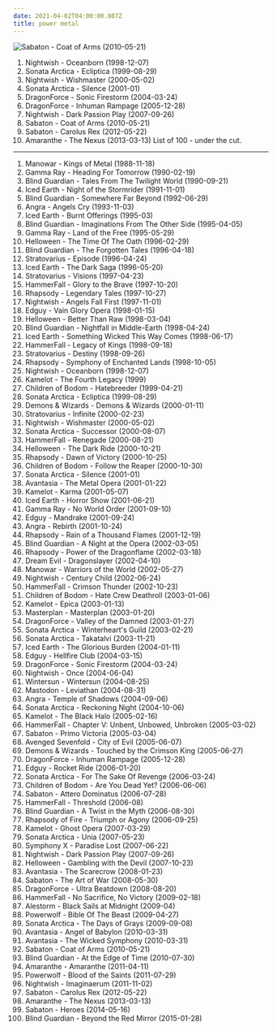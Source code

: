 ```yaml
---
date: 2021-04-02T04:00:00.807Z
title: power metal
---
```

![Sabaton - Coat of Arms (2010-05-21)](https://img.discogs.com/7-kMUmFdSyBS3gp0q5PgjHxrukA=/fit-in/310x300/filters:strip_icc():format(jpeg):mode_rgb():quality(90)/discogs-images/R-6408030-1418487180-9766.jpeg.jpg "Sabaton - Coat of Arms (2010-05-21)")
1. <span title="#symphonic_metal">Nightwish - Oceanborn (1998-12-07)</span>
2. <span title="#power_metal">Sonata Arctica - Ecliptica (1999-08-29)</span>
3. <span title="#symphonic_metal">Nightwish - Wishmaster (2000-05-02)</span>
4. <span title="#power_metal">Sonata Arctica - Silence (2001-01)</span>
5. <span title="#power_metal">DragonForce - Sonic Firestorm (2004-03-24)</span>
6. <span title="#power_metal">DragonForce - Inhuman Rampage (2005-12-28)</span>
7. <span title="#symphonic_metal">Nightwish - Dark Passion Play (2007-09-26)</span>
8. <span title="#power_metal">Sabaton - Coat of Arms (2010-05-21)</span>
9. <span title="#power_metal">Sabaton - Carolus Rex (2012-05-22)</span>
10. <span title="#2013 #power_metal">Amaranthe - The Nexus (2013-03-13)</span>
List of 100 - under the cut.
<!-- more -->
-----
1. <span title="#heavy_metal">Manowar - Kings of Metal (1988-11-18)</span>
2. <span title="#power_metal">Gamma Ray - Heading For Tomorrow (1990-02-19)</span>
3. <span title="#power_metal">Blind Guardian - Tales From The Twilight World (1990-09-21)</span>
4. <span title="#power_metal #heavy_metal #thrash_metal">Iced Earth - Night of the Stormrider (1991-11-01)</span>
5. <span title="#power_metal">Blind Guardian - Somewhere Far Beyond (1992-06-29)</span>
6. <span title="#power_metal">Angra - Angels Cry (1993-11-03)</span>
7. <span title="#power_metal #heavy_metal">Iced Earth - Burnt Offerings (1995-03)</span>
8. <span title="#power_metal">Blind Guardian - Imaginations From The Other Side (1995-04-05)</span>
9. <span title="#power_metal">Gamma Ray - Land of the Free (1995-05-29)</span>
10. <span title="#power_metal">Helloween - The Time Of The Oath (1996-02-29)</span>
11. <span title="#power_metal">Blind Guardian - The Forgotten Tales (1996-04-18)</span>
12. <span title="#power_metal">Stratovarius - Episode (1996-04-24)</span>
13. <span title="#power_metal">Iced Earth - The Dark Saga (1996-05-20)</span>
14. <span title="#power_metal">Stratovarius - Visions (1997-04-23)</span>
15. <span title="#power_metal">HammerFall - Glory to the Brave (1997-10-20)</span>
16. <span title="#power_metal #symphonic_metal">Rhapsody - Legendary Tales (1997-10-27)</span>
17. <span title="#symphonic_metal">Nightwish - Angels Fall First (1997-11-01)</span>
18. <span title="#power_metal">Edguy - Vain Glory Opera (1998-01-15)</span>
19. <span title="#power_metal">Helloween - Better Than Raw (1998-03-04)</span>
20. <span title="#power_metal">Blind Guardian - Nightfall in Middle-Earth (1998-04-24)</span>
21. <span title="#power_metal #heavy_metal">Iced Earth - Something Wicked This Way Comes (1998-06-17)</span>
22. <span title="#power_metal">HammerFall - Legacy of Kings (1998-09-18)</span>
23. <span title="#power_metal">Stratovarius - Destiny (1998-09-26)</span>
24. <span title="#power_metal #symphonic_metal">Rhapsody - Symphony of Enchanted Lands (1998-10-05)</span>
25. <span title="#symphonic_metal">Nightwish - Oceanborn (1998-12-07)</span>
26. <span title="#power_metal">Kamelot - The Fourth Legacy (1999)</span>
27. <span title="#melodic_death_metal">Children of Bodom - Hatebreeder (1999-04-21)</span>
28. <span title="#power_metal">Sonata Arctica - Ecliptica (1999-08-29)</span>
29. <span title="#power_metal">Demons & Wizards - Demons & Wizards (2000-01-11)</span>
30. <span title="#power_metal">Stratovarius - Infinite (2000-02-23)</span>
31. <span title="#symphonic_metal">Nightwish - Wishmaster (2000-05-02)</span>
32. <span title="#power_metal">Sonata Arctica - Successor (2000-08-07)</span>
33. <span title="#power_metal">HammerFall - Renegade (2000-08-21)</span>
34. <span title="#power_metal">Helloween - The Dark Ride (2000-10-21)</span>
35. <span title="#power_metal #symphonic_metal">Rhapsody - Dawn of Victory (2000-10-25)</span>
36. <span title="#melodic_death_metal">Children of Bodom - Follow the Reaper (2000-10-30)</span>
37. <span title="#power_metal">Sonata Arctica - Silence (2001-01)</span>
38. <span title="#power_metal #symphonic_metal">Avantasia - The Metal Opera (2001-01-22)</span>
39. <span title="#power_metal">Kamelot - Karma (2001-05-07)</span>
40. <span title="#power_metal">Iced Earth - Horror Show (2001-06-21)</span>
41. <span title="#power_metal">Gamma Ray - No World Order (2001-09-10)</span>
42. <span title="#power_metal">Edguy - Mandrake (2001-09-24)</span>
43. <span title="#power_metal">Angra - Rebirth (2001-10-24)</span>
44. <span title="#power_metal #symphonic_metal">Rhapsody - Rain of a Thousand Flames (2001-12-19)</span>
45. <span title="#power_metal">Blind Guardian - A Night at the Opera (2002-03-05)</span>
46. <span title="#power_metal #symphonic_metal">Rhapsody - Power of the Dragonflame (2002-03-18)</span>
47. <span title="#power_metal #heavy_metal">Dream Evil - Dragonslayer (2002-04-10)</span>
48. <span title="#heavy_metal">Manowar - Warriors of the World (2002-05-27)</span>
49. <span title="#symphonic_metal">Nightwish - Century Child (2002-06-24)</span>
50. <span title="#power_metal #heavy_metal">HammerFall - Crimson Thunder (2002-10-23)</span>
51. <span title="#melodic_death_metal">Children of Bodom - Hate Crew Deathroll (2003-01-06)</span>
52. <span title="#power_metal">Kamelot - Epica (2003-01-13)</span>
53. <span title="#power_metal">Masterplan - Masterplan (2003-01-20)</span>
54. <span title="#power_metal">DragonForce - Valley of the Damned (2003-01-27)</span>
55. <span title="#power_metal">Sonata Arctica - Winterheart's Guild (2003-02-21)</span>
56. <span title="#power_metal">Sonata Arctica - Takatalvi (2003-11-21)</span>
57. <span title="#power_metal #heavy_metal">Iced Earth - The Glorious Burden (2004-01-11)</span>
58. <span title="#power_metal">Edguy - Hellfire Club (2004-03-15)</span>
59. <span title="#power_metal">DragonForce - Sonic Firestorm (2004-03-24)</span>
60. <span title="#symphonic_metal">Nightwish - Once (2004-06-04)</span>
61. <span title="#melodic_death_metal">Wintersun - Wintersun (2004-08-25)</span>
62. <span title="#whalecore #progressive_metal #sludge_metal">Mastodon - Leviathan (2004-08-31)</span>
63. <span title="#power_metal">Angra - Temple of Shadows (2004-09-06)</span>
64. <span title="#power_metal">Sonata Arctica - Reckoning Night (2004-10-06)</span>
65. <span title="#power_metal">Kamelot - The Black Halo (2005-02-16)</span>
66. <span title="#power_metal">HammerFall - Chapter V: Unbent, Unbowed, Unbroken (2005-03-02)</span>
67. <span title="#power_metal">Sabaton - Primo Victoria (2005-03-04)</span>
68. <span title="#metal #hard_rock">Avenged Sevenfold - City of Evil (2005-06-07)</span>
69. <span title="#power_metal">Demons & Wizards - Touched by the Crimson King (2005-06-27)</span>
70. <span title="#power_metal">DragonForce - Inhuman Rampage (2005-12-28)</span>
71. <span title="#power_metal">Edguy - Rocket Ride (2006-01-20)</span>
72. <span title="#power_metal">Sonata Arctica - For The Sake Of Revenge (2006-03-24)</span>
73. <span title="#melodic_death_metal">Children of Bodom - Are You Dead Yet? (2006-06-06)</span>
74. <span title="#power_metal">Sabaton - Attero Dominatus (2006-07-28)</span>
75. <span title="#power_metal">HammerFall - Threshold (2006-08)</span>
76. <span title="#power_metal">Blind Guardian - A Twist in the Myth (2006-08-30)</span>
77. <span title="#symphonic_metal #epic_metal #power_metal">Rhapsody of Fire - Triumph or Agony (2006-09-25)</span>
78. <span title="#power_metal #symphonic_metal">Kamelot - Ghost Opera (2007-03-29)</span>
79. <span title="#power_metal">Sonata Arctica - Unia (2007-05-23)</span>
80. <span title="#progressive_metal">Symphony X - Paradise Lost (2007-06-22)</span>
81. <span title="#symphonic_metal">Nightwish - Dark Passion Play (2007-09-26)</span>
82. <span title="#power_metal">Helloween - Gambling with the Devil (2007-10-23)</span>
83. <span title="#power_metal">Avantasia - The Scarecrow (2008-01-23)</span>
84. <span title="#power_metal">Sabaton - The Art of War (2008-05-30)</span>
85. <span title="#power_metal">DragonForce - Ultra Beatdown (2008-08-20)</span>
86. <span title="#power_metal #heavy_metal">HammerFall - No Sacrifice, No Victory (2009-02-18)</span>
87. <span title="#folk_metal #power_metal #pirate_metal">Alestorm - Black Sails at Midnight (2009-04)</span>
88. <span title="#power_metal">Powerwolf - Bible Of The Beast (2009-04-27)</span>
89. <span title="#progressive_metal #symphonic_metal #power_metal">Sonata Arctica - The Days of Grays (2009-09-08)</span>
90. <span title="#power_metal">Avantasia - Angel of Babylon (2010-03-31)</span>
91. <span title="#power_metal">Avantasia - The Wicked Symphony (2010-03-31)</span>
92. <span title="#power_metal">Sabaton - Coat of Arms (2010-05-21)</span>
93. <span title="#power_metal">Blind Guardian - At the Edge of Time (2010-07-30)</span>
94. <span title="#melodic_death_metal #modern_metal #power_metal">Amaranthe - Amaranthe (2011-04-11)</span>
95. <span title="#power_metal">Powerwolf - Blood of the Saints (2011-07-29)</span>
96. <span title="#symphonic_metal">Nightwish - Imaginaerum (2011-11-02)</span>
97. <span title="#power_metal">Sabaton - Carolus Rex (2012-05-22)</span>
98. <span title="#2013 #power_metal">Amaranthe - The Nexus (2013-03-13)</span>
99. <span title="#power_metal">Sabaton - Heroes (2014-05-16)</span>
100. <span title="#power_metal">Blind Guardian - Beyond the Red Mirror (2015-01-28)</span>
